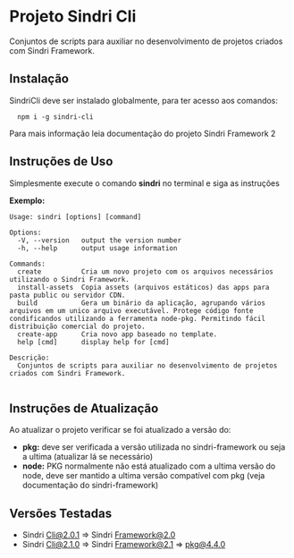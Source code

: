 # Projeto Sindri Cli 

Conjuntos de scripts para auxiliar no desenvolvimento de projetos criados com Sindri Framework.

## Instalação

SindriCli deve ser instalado globalmente, para ter acesso aos comandos:

```
  npm i -g sindri-cli
```
Para mais informação leia documentação do projeto Sindri Framework 2

## Instruções de Uso

Simplesmente execute o comando **sindri** no terminal e siga as instruções

**Exemplo:**
```
Usage: sindri [options] [command]

Options:
  -V, --version   output the version number
  -h, --help      output usage information

Commands:
  create          Cria um novo projeto com os arquivos necessários utilizando o Sindri Framework.
  install-assets  Copia assets (arquivos estáticos) das apps para pasta public ou servidor CDN.
  build           Gera um binário da aplicação, agrupando vários arquivos em um unico arquivo executável. Protege código fonte condificandos utilizando a ferramenta node-pkg. Permitindo fácil distribuição comercial do projeto.
  create-app      Cria novo app baseado no template.
  help [cmd]      display help for [cmd]

Descrição:
  Conjuntos de scripts para auxiliar no desenvolvimento de projetos criados com Sindri Framework.


```

## Instruções de Atualização

Ao atualizar o projeto verificar se foi atualizado a versão do:

* **pkg:** deve ser verificada a versão utilizada no sindri-framework ou seja a ultima (atualizar lá se necessário)
* **node:** PKG normalmente não está atualizado com a ultima versão do node, deve ser mantido a ultima versão compatível com pkg (veja documentação do sindri-framework)


## Versões Testadas

* Sindri Cli@2.0.1 => Sindri Framework@2.0
* Sindri Cli@2.1.0 => Sindri Framework@2.1 => pkg@4.4.0  
